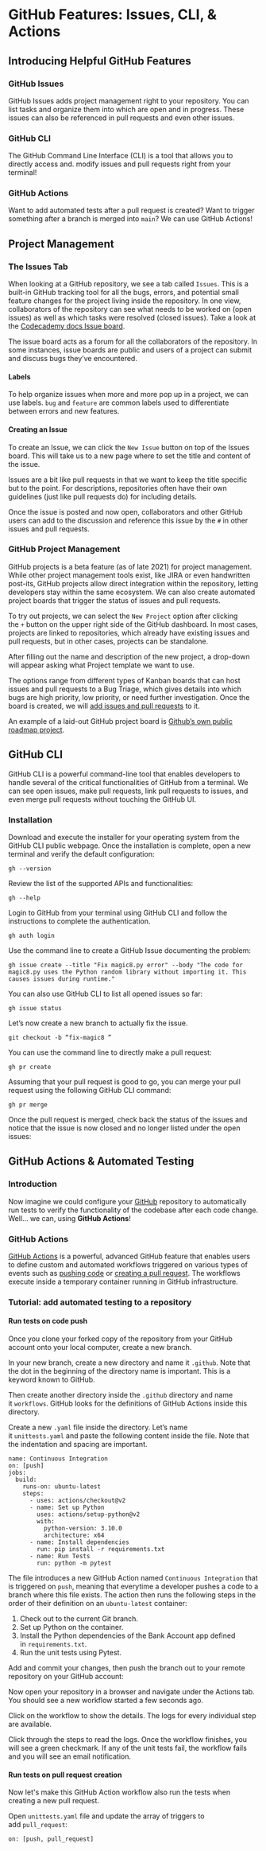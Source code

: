 
# GitHub Features: Issues, CLI, & Actions

## Introducing Helpful GitHub Features

### GitHub Issues
GitHub Issues adds project management right to your repository. You can list tasks and organize them into which are open and in progress. These issues can also be referenced in pull requests and even other issues.

### GitHub CLI
The GitHub Command Line Interface (CLI) is a tool that allows you to directly access and. modify issues and pull requests right from your terminal!

### GitHub Actions
Want to add automated tests after a pull request is created? Want to trigger something after a branch is merged into `main`? We can use GitHub Actions!


## Project Management

### The Issues Tab
When looking at a GitHub repository, we see a tab called `Issues`. This is a built-in GitHub tracking tool for all the bugs, errors, and potential small feature changes for the project living inside the repository. In one view, collaborators of the repository can see what needs to be worked on (open issues) as well as which tasks were resolved (closed issues). Take a look at the [Codecademy docs Issue board](https://github.com/Codecademy/docs/issues).

The issue board acts as a forum for all the collaborators of the repository. In some instances, issue boards are public and users of a project can submit and discuss bugs they’ve encountered.

#### Labels
To help organize issues when more and more pop up in a project, we can use labels. `bug` and `feature` are common labels used to differentiate between errors and new features.

#### Creating an Issue
To create an Issue, we can click the `New Issue` button on top of the Issues board. This will take us to a new page where to set the title and content of the issue.

Issues are a bit like pull requests in that we want to keep the title specific but to the point. For descriptions, repositories often have their own guidelines (just like pull requests do) for including details.

Once the issue is posted and now open, collaborators and other GitHub users can add to the discussion and reference this issue by the `#` in other issues and pull requests.

### GitHub Project Management
GitHub projects is a beta feature (as of late 2021) for project management. While other project management tools exist, like JIRA or even handwritten post-its, GitHub projects allow direct integration within the repository, letting developers stay within the same ecosystem. We can also create automated project boards that trigger the status of issues and pull requests.

To try out projects, we can select the `New Project` option after clicking the `+` button on the upper right side of the GitHub dashboard. In most cases, projects are linked to repositories, which already have existing issues and pull requests, but in other cases, projects can be standalone.

After filling out the name and description of the new project, a drop-down will appear asking what Project template we want to use.

The options range from different types of Kanban boards that can host issues and pull requests to a Bug Triage, which gives details into which bugs are high priority, low priority, or need further investigation. Once the board is created, we will [add issues and pull requests](https://docs.github.com/en/issues/organizing-your-work-with-project-boards/tracking-work-with-project-boards/adding-issues-and-pull-requests-to-a-project-board) to it.

An example of a laid-out GitHub project board is [Github’s own public roadmap project](https://github.com/orgs/github/projects/4247/views/1).


## GitHub CLI
GitHub CLI is a powerful command-line tool that enables developers to handle several of the critical functionalities of GitHub from a terminal. We can see open issues, make pull requests, link pull requests to issues, and even merge pull requests without touching the GitHub UI.

### Installation
Download and execute the installer for your operating system from the GitHub CLI public webpage. Once the installation is complete, open a new terminal and verify the default configuration:

```shell
gh --version 
```

Review the list of the supported APIs and functionalities:

```shell
gh --help
```

Login to GitHub from your terminal using GitHub CLI and follow the instructions to complete the authentication.

```shell
gh auth login
```

Use the command line to create a GitHub Issue documenting the problem:

```shell
gh issue create --title "Fix magic8.py error" --body "The code for magic8.py uses the Python random library without importing it. This causes issues during runtime."
```

You can also use GitHub CLI to list all opened issues so far:

```shell
gh issue status
```

Let’s now create a new branch to actually fix the issue.

```shell
git checkout -b “fix-magic8 ”
```

You can use the command line to directly make a pull request:

```shell
gh pr create
```

Assuming that your pull request is good to go, you can merge your pull request using the following GitHub CLI command:

```shell
gh pr merge
```

Once the pull request is merged, check back the status of the issues and notice that the issue is now closed and no longer listed under the open issues:


## GitHub Actions & Automated Testing

### Introduction
Now imagine we could configure your [GitHub](https://www.codecademy.com/resources/docs/general/github) repository to automatically run tests to verify the functionality of the codebase after each code change. Well… we can, using **GitHub Actions**!

### GitHub Actions
[GitHub Actions](https://github.com/features/actions) is a powerful, advanced GitHub feature that enables users to define custom and automated workflows triggered on various types of events such as [pushing code](https://www.codecademy.com/resources/docs/git/push) or [creating a pull request](https://www.codecademy.com/resources/docs/git/pull-requests). The workflows execute inside a temporary container running in GitHub infrastructure.

### Tutorial: add automated testing to a repository

#### Run tests on code push
Once you clone your forked copy of the repository from your GitHub account onto your local computer, create a new branch.

In your new branch, create a new directory and name it `.github`. Note that the dot in the beginning of the directory name is important. This is a keyword known to GitHub.

Then create another directory inside the `.github` directory and name it `workflows`. GitHub looks for the definitions of GitHub Actions inside this directory.

Create a new `.yaml` file inside the directory. Let’s name it `unittests.yaml` and paste the following content inside the file. Note that the indentation and spacing are important.

```shell
name: Continuous Integration
on: [push]
jobs:
  build:
    runs-on: ubuntu-latest
    steps:
      - uses: actions/checkout@v2
      - name: Set up Python
        uses: actions/setup-python@v2
        with:
          python-version: 3.10.0
          architecture: x64
      - name: Install dependencies
        run: pip install -r requirements.txt 
      - name: Run Tests
        run: python -m pytest
```

The file introduces a new GitHub Action named `Continuous Integration` that is triggered on `push`, meaning that everytime a developer pushes a code to a branch where this file exists. The action then runs the following steps in the order of their definition on an `ubuntu-latest` container:

1. Check out to the current Git branch.
2. Set up Python on the container.
3. Install the Python dependencies of the Bank Account app defined in `requirements.txt`.
4. Run the unit tests using Pytest.

Add and commit your changes, then push the branch out to your remote repository on your GitHub account:

Now open your repository in a browser and navigate under the Actions tab. You should see a new workflow started a few seconds ago.

Click on the workflow to show the details. The logs for every individual step are available.

Click through the steps to read the logs. Once the workflow finishes, you will see a green checkmark. If any of the unit tests fail, the workflow fails and you will see an email notification.

#### Run tests on pull request creation
Now let's make this GitHub Action workflow also run the tests when creating a new pull request.

Open `unittests.yaml` file and update the array of triggers to add `pull_request`:

```
on: [push, pull_request]
```